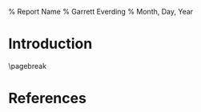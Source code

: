 % Report Name
% Garrett Everding
% Month, Day, Year

# Introduction #

\pagebreak

# References #


